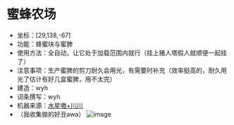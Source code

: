 # 蜜蜂农场
- 坐标：[29,138,-67]
- 功能：蜂蜜块与蜜脾
- 使用方法：全自动，让它处于加载范围内就行（挂上猪人塔假人就顺便一起挂了）
- 注意事项：生产蜜脾的剪刀耐久会用光，有需要时补充（效率挺高的，耐久用光了估计有好几盒蜜脾，用不太完）
- 建造：wyh
- 词条撰写：wyh
- 机器来源：[水星嗷+川川](https://www.bilibili.com/video/BV1SY4y1v7sd/)
- （我收集做的好丑awa）
![image](https://github.com/user-attachments/assets/eee40227-5423-4660-8342-3f9a15422ba0)
